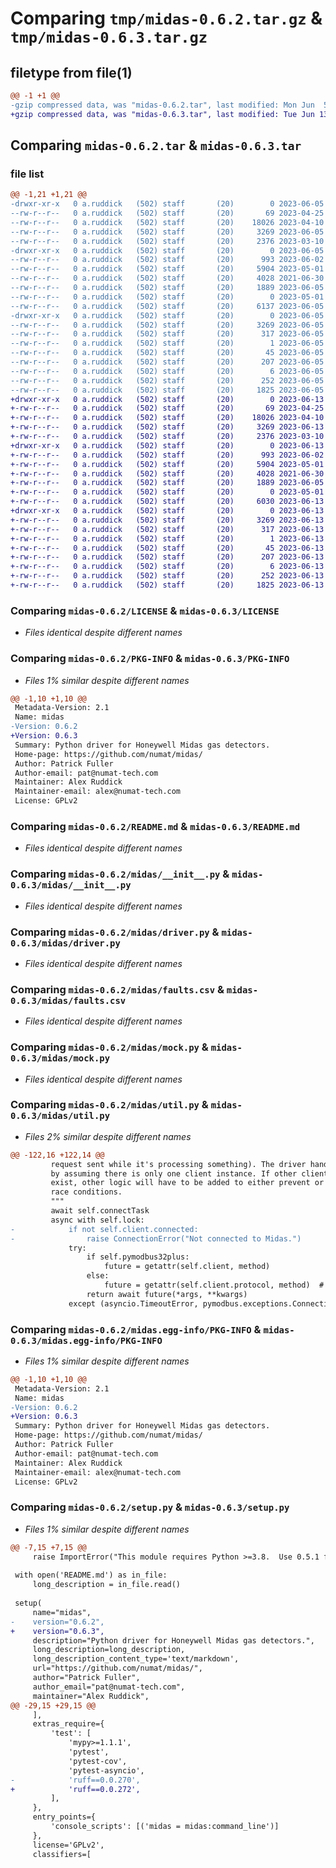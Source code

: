 # Comparing `tmp/midas-0.6.2.tar.gz` & `tmp/midas-0.6.3.tar.gz`

## filetype from file(1)

```diff
@@ -1 +1 @@
-gzip compressed data, was "midas-0.6.2.tar", last modified: Mon Jun  5 20:56:39 2023, max compression
+gzip compressed data, was "midas-0.6.3.tar", last modified: Tue Jun 13 17:55:24 2023, max compression
```

## Comparing `midas-0.6.2.tar` & `midas-0.6.3.tar`

### file list

```diff
@@ -1,21 +1,21 @@
-drwxr-xr-x   0 a.ruddick   (502) staff       (20)        0 2023-06-05 20:56:39.407750 midas-0.6.2/
--rw-r--r--   0 a.ruddick   (502) staff       (20)       69 2023-04-25 18:49:18.000000 midas-0.6.2/.gitignore
--rw-r--r--   0 a.ruddick   (502) staff       (20)    18026 2023-04-10 19:06:41.000000 midas-0.6.2/LICENSE
--rw-r--r--   0 a.ruddick   (502) staff       (20)     3269 2023-06-05 20:56:39.407813 midas-0.6.2/PKG-INFO
--rw-r--r--   0 a.ruddick   (502) staff       (20)     2376 2023-03-10 04:22:14.000000 midas-0.6.2/README.md
-drwxr-xr-x   0 a.ruddick   (502) staff       (20)        0 2023-06-05 20:56:39.406760 midas-0.6.2/midas/
--rw-r--r--   0 a.ruddick   (502) staff       (20)      993 2023-06-02 19:43:38.000000 midas-0.6.2/midas/__init__.py
--rw-r--r--   0 a.ruddick   (502) staff       (20)     5904 2023-05-01 20:34:55.000000 midas-0.6.2/midas/driver.py
--rw-r--r--   0 a.ruddick   (502) staff       (20)     4028 2021-06-30 14:46:51.000000 midas-0.6.2/midas/faults.csv
--rw-r--r--   0 a.ruddick   (502) staff       (20)     1889 2023-06-05 20:43:02.000000 midas-0.6.2/midas/mock.py
--rw-r--r--   0 a.ruddick   (502) staff       (20)        0 2023-05-01 20:34:55.000000 midas-0.6.2/midas/py.typed
--rw-r--r--   0 a.ruddick   (502) staff       (20)     6137 2023-06-05 20:43:02.000000 midas-0.6.2/midas/util.py
-drwxr-xr-x   0 a.ruddick   (502) staff       (20)        0 2023-06-05 20:56:39.407650 midas-0.6.2/midas.egg-info/
--rw-r--r--   0 a.ruddick   (502) staff       (20)     3269 2023-06-05 20:56:39.000000 midas-0.6.2/midas.egg-info/PKG-INFO
--rw-r--r--   0 a.ruddick   (502) staff       (20)      317 2023-06-05 20:56:39.000000 midas-0.6.2/midas.egg-info/SOURCES.txt
--rw-r--r--   0 a.ruddick   (502) staff       (20)        1 2023-06-05 20:56:39.000000 midas-0.6.2/midas.egg-info/dependency_links.txt
--rw-r--r--   0 a.ruddick   (502) staff       (20)       45 2023-06-05 20:56:39.000000 midas-0.6.2/midas.egg-info/entry_points.txt
--rw-r--r--   0 a.ruddick   (502) staff       (20)      207 2023-06-05 20:56:39.000000 midas-0.6.2/midas.egg-info/requires.txt
--rw-r--r--   0 a.ruddick   (502) staff       (20)        6 2023-06-05 20:56:39.000000 midas-0.6.2/midas.egg-info/top_level.txt
--rw-r--r--   0 a.ruddick   (502) staff       (20)      252 2023-06-05 20:56:39.408040 midas-0.6.2/setup.cfg
--rw-r--r--   0 a.ruddick   (502) staff       (20)     1825 2023-06-05 20:56:20.000000 midas-0.6.2/setup.py
+drwxr-xr-x   0 a.ruddick   (502) staff       (20)        0 2023-06-13 17:55:24.282996 midas-0.6.3/
+-rw-r--r--   0 a.ruddick   (502) staff       (20)       69 2023-04-25 18:49:18.000000 midas-0.6.3/.gitignore
+-rw-r--r--   0 a.ruddick   (502) staff       (20)    18026 2023-04-10 19:06:41.000000 midas-0.6.3/LICENSE
+-rw-r--r--   0 a.ruddick   (502) staff       (20)     3269 2023-06-13 17:55:24.283079 midas-0.6.3/PKG-INFO
+-rw-r--r--   0 a.ruddick   (502) staff       (20)     2376 2023-03-10 04:22:14.000000 midas-0.6.3/README.md
+drwxr-xr-x   0 a.ruddick   (502) staff       (20)        0 2023-06-13 17:55:24.281435 midas-0.6.3/midas/
+-rw-r--r--   0 a.ruddick   (502) staff       (20)      993 2023-06-02 19:43:38.000000 midas-0.6.3/midas/__init__.py
+-rw-r--r--   0 a.ruddick   (502) staff       (20)     5904 2023-05-01 20:34:55.000000 midas-0.6.3/midas/driver.py
+-rw-r--r--   0 a.ruddick   (502) staff       (20)     4028 2021-06-30 14:46:51.000000 midas-0.6.3/midas/faults.csv
+-rw-r--r--   0 a.ruddick   (502) staff       (20)     1889 2023-06-05 20:43:02.000000 midas-0.6.3/midas/mock.py
+-rw-r--r--   0 a.ruddick   (502) staff       (20)        0 2023-05-01 20:34:55.000000 midas-0.6.3/midas/py.typed
+-rw-r--r--   0 a.ruddick   (502) staff       (20)     6030 2023-06-13 17:47:50.000000 midas-0.6.3/midas/util.py
+drwxr-xr-x   0 a.ruddick   (502) staff       (20)        0 2023-06-13 17:55:24.282826 midas-0.6.3/midas.egg-info/
+-rw-r--r--   0 a.ruddick   (502) staff       (20)     3269 2023-06-13 17:55:24.000000 midas-0.6.3/midas.egg-info/PKG-INFO
+-rw-r--r--   0 a.ruddick   (502) staff       (20)      317 2023-06-13 17:55:24.000000 midas-0.6.3/midas.egg-info/SOURCES.txt
+-rw-r--r--   0 a.ruddick   (502) staff       (20)        1 2023-06-13 17:55:24.000000 midas-0.6.3/midas.egg-info/dependency_links.txt
+-rw-r--r--   0 a.ruddick   (502) staff       (20)       45 2023-06-13 17:55:24.000000 midas-0.6.3/midas.egg-info/entry_points.txt
+-rw-r--r--   0 a.ruddick   (502) staff       (20)      207 2023-06-13 17:55:24.000000 midas-0.6.3/midas.egg-info/requires.txt
+-rw-r--r--   0 a.ruddick   (502) staff       (20)        6 2023-06-13 17:55:24.000000 midas-0.6.3/midas.egg-info/top_level.txt
+-rw-r--r--   0 a.ruddick   (502) staff       (20)      252 2023-06-13 17:55:24.283429 midas-0.6.3/setup.cfg
+-rw-r--r--   0 a.ruddick   (502) staff       (20)     1825 2023-06-13 17:54:47.000000 midas-0.6.3/setup.py
```

### Comparing `midas-0.6.2/LICENSE` & `midas-0.6.3/LICENSE`

 * *Files identical despite different names*

### Comparing `midas-0.6.2/PKG-INFO` & `midas-0.6.3/PKG-INFO`

 * *Files 1% similar despite different names*

```diff
@@ -1,10 +1,10 @@
 Metadata-Version: 2.1
 Name: midas
-Version: 0.6.2
+Version: 0.6.3
 Summary: Python driver for Honeywell Midas gas detectors.
 Home-page: https://github.com/numat/midas/
 Author: Patrick Fuller
 Author-email: pat@numat-tech.com
 Maintainer: Alex Ruddick
 Maintainer-email: alex@numat-tech.com
 License: GPLv2
```

### Comparing `midas-0.6.2/README.md` & `midas-0.6.3/README.md`

 * *Files identical despite different names*

### Comparing `midas-0.6.2/midas/__init__.py` & `midas-0.6.3/midas/__init__.py`

 * *Files identical despite different names*

### Comparing `midas-0.6.2/midas/driver.py` & `midas-0.6.3/midas/driver.py`

 * *Files identical despite different names*

### Comparing `midas-0.6.2/midas/faults.csv` & `midas-0.6.3/midas/faults.csv`

 * *Files identical despite different names*

### Comparing `midas-0.6.2/midas/mock.py` & `midas-0.6.3/midas/mock.py`

 * *Files identical despite different names*

### Comparing `midas-0.6.2/midas/util.py` & `midas-0.6.3/midas/util.py`

 * *Files 2% similar despite different names*

```diff
@@ -122,16 +122,14 @@
         request sent while it's processing something). The driver handles this
         by assuming there is only one client instance. If other clients
         exist, other logic will have to be added to either prevent or manage
         race conditions.
         """
         await self.connectTask
         async with self.lock:
-            if not self.client.connected:
-                raise ConnectionError("Not connected to Midas.")
             try:
                 if self.pymodbus32plus:
                     future = getattr(self.client, method)
                 else:
                     future = getattr(self.client.protocol, method)  # type: ignore
                 return await future(*args, **kwargs)
             except (asyncio.TimeoutError, pymodbus.exceptions.ConnectionException) as e:
```

### Comparing `midas-0.6.2/midas.egg-info/PKG-INFO` & `midas-0.6.3/midas.egg-info/PKG-INFO`

 * *Files 1% similar despite different names*

```diff
@@ -1,10 +1,10 @@
 Metadata-Version: 2.1
 Name: midas
-Version: 0.6.2
+Version: 0.6.3
 Summary: Python driver for Honeywell Midas gas detectors.
 Home-page: https://github.com/numat/midas/
 Author: Patrick Fuller
 Author-email: pat@numat-tech.com
 Maintainer: Alex Ruddick
 Maintainer-email: alex@numat-tech.com
 License: GPLv2
```

### Comparing `midas-0.6.2/setup.py` & `midas-0.6.3/setup.py`

 * *Files 1% similar despite different names*

```diff
@@ -7,15 +7,15 @@
     raise ImportError("This module requires Python >=3.8.  Use 0.5.1 for Python3.7")
 
 with open('README.md') as in_file:
     long_description = in_file.read()
 
 setup(
     name="midas",
-    version="0.6.2",
+    version="0.6.3",
     description="Python driver for Honeywell Midas gas detectors.",
     long_description=long_description,
     long_description_content_type='text/markdown',
     url="https://github.com/numat/midas/",
     author="Patrick Fuller",
     author_email="pat@numat-tech.com",
     maintainer="Alex Ruddick",
@@ -29,15 +29,15 @@
     ],
     extras_require={
         'test': [
             'mypy>=1.1.1',
             'pytest',
             'pytest-cov',
             'pytest-asyncio',
-            'ruff==0.0.270',
+            'ruff==0.0.272',
         ],
     },
     entry_points={
         'console_scripts': [('midas = midas:command_line')]
     },
     license='GPLv2',
     classifiers=[
```

